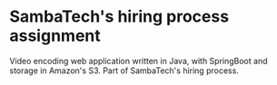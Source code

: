 # SambaTech's hiring process assignment
Video encoding web application written in Java, with SpringBoot and storage in Amazon's S3. Part of SambaTech's hiring process.
